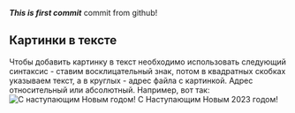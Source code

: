 ***This is first commit***
commit from github!

## Картинки в тексте

Чтобы добавить картинку в текст необходимо использовать следующий синтаксис - ставим восклицательный знак, потом в квадратных скобках указываем текст, а в круглых - адрес файла с картинкой. Адрес относительный или абсолютный. Например, вот так:
![С наступающим Новым годом!](novyy-god-prazdnik.jpg)
С Наступающим Новым 2023 годом!